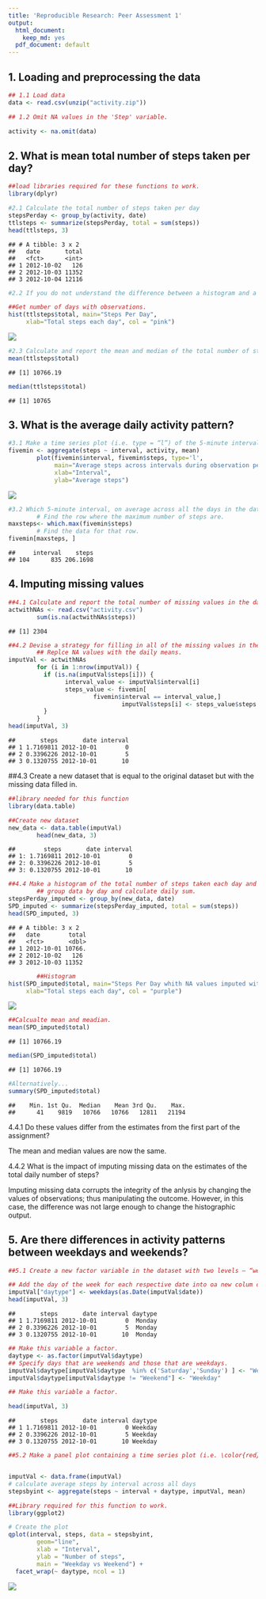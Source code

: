 ```yaml
---
title: 'Reproducible Research: Peer Assessment 1'
output:
  html_document:
    keep_md: yes
  pdf_document: default
---
```



## 1. Loading and preprocessing the data


```r
## 1.1 Load data
data <- read.csv(unzip("activity.zip"))

## 1.2 Omit NA values in the 'Step' variable. 

activity <- na.omit(data)
```
## 2. What is mean total number of steps taken per day?
        

```r
##load libraries required for these functions to work.
library(dplyr)
```

```r
#2.1 Calculate the total number of steps taken per day
stepsPerday <- group_by(activity, date)
ttlsteps <- summarize(stepsPerday, total = sum(steps)) 
head(ttlsteps, 3)
```

```
## # A tibble: 3 x 2
##   date       total
##   <fct>      <int>
## 1 2012-10-02   126
## 2 2012-10-03 11352
## 3 2012-10-04 12116
```
        

```r
#2.2 If you do not understand the difference between a histogram and a barplot, research the difference between them. Make a histogram of the total number of steps taken each day

##Get number of days with observations. 
hist(ttlsteps$total, main="Steps Per Day", 
     xlab="Total steps each day", col = "pink")
```

![](PA1_template_files/figure-html/unnamed-chunk-3-1.png)<!-- -->

```r
#2.3 Calculate and report the mean and median of the total number of steps taken per day
mean(ttlsteps$total)
```

```
## [1] 10766.19
```

```r
median(ttlsteps$total)
```

```
## [1] 10765
```

## 3. What is the average daily activity pattern?

```r
#3.1 Make a time series plot (i.e. type = “l”) of the 5-minute interval (x-axis) and the average number of steps taken, averaged across all days (y-axis)
fivemin <- aggregate(steps ~ interval, activity, mean)
        plot(fivemin$interval, fivemin$steps, type='l', 
             main="Average steps across intervals during observation period", 
             xlab="Interval", 
             ylab="Average steps")
```

![](PA1_template_files/figure-html/unnamed-chunk-4-1.png)<!-- -->

```r
#3.2 Which 5-minute interval, on average across all the days in the dataset, contains the maximum number of steps?
        # Find the row where the maximum number of steps are.
maxsteps<- which.max(fivemin$steps)
        # Find the data for that row. 
fivemin[maxsteps, ]
```

```
##     interval    steps
## 104      835 206.1698
```

## 4. Imputing missing values


```r
##4.1 Calculate and report the total number of missing values in the dataset (i.e. the total number of rows with \color{red}{\verb|NA|}NAs)
actwithNAs <- read.csv("activity.csv")
        sum(is.na(actwithNAs$steps))
```

```
## [1] 2304
```

```r
##4.2 Devise a strategy for filling in all of the missing values in the dataset.
        ## Replce NA values with the daily means. 
imputVal <- actwithNAs
        for (i in 1:nrow(imputVal)) {
          if (is.na(imputVal$steps[i])) {
                interval_value <- imputVal$interval[i]
                steps_value <- fivemin[
                        fivemin$interval == interval_value,]
                                imputVal$steps[i] <- steps_value$steps
          }
        }
head(imputVal, 3)
```

```
##       steps       date interval
## 1 1.7169811 2012-10-01        0
## 2 0.3396226 2012-10-01        5
## 3 0.1320755 2012-10-01       10
```
##4.3 Create a new dataset that is equal to the original dataset but with the missing data filled in. 

```r
##library needed for this function
library(data.table)
```

```r
##Create new dataset
new_data <- data.table(imputVal)
        head(new_data, 3)
```

```
##        steps       date interval
## 1: 1.7169811 2012-10-01        0
## 2: 0.3396226 2012-10-01        5
## 3: 0.1320755 2012-10-01       10
```

```r
##4.4 Make a histogram of the total number of steps taken each day and Calculate and report the mean and median total number of steps taken per day. 
        ## group data by day and calculate daily sum.
stepsPerday_imputed <- group_by(new_data, date)
SPD_imputed <- summarize(stepsPerday_imputed, total = sum(steps))
head(SPD_imputed, 3)
```

```
## # A tibble: 3 x 2
##   date        total
##   <fct>       <dbl>
## 1 2012-10-01 10766.
## 2 2012-10-02   126 
## 3 2012-10-03 11352
```

```r
        ##Histogram
hist(SPD_imputed$total, main="Steps Per Day whith NA values imputed with daily mean values", 
     xlab="Total steps each day", col = "purple")
```

![](PA1_template_files/figure-html/unnamed-chunk-6-1.png)<!-- -->

```r
##Calcualte mean and meadian.
mean(SPD_imputed$total)
```

```
## [1] 10766.19
```

```r
median(SPD_imputed$total)
```

```
## [1] 10766.19
```

```r
#Alternatively...
summary(SPD_imputed$total)
```

```
##    Min. 1st Qu.  Median    Mean 3rd Qu.    Max. 
##      41    9819   10766   10766   12811   21194
```
4.4.1 Do these values differ from the estimates from the first part of the assignment? 

The mean and median values are now the same.

4.4.2 What is the impact of imputing missing data on the estimates of the total daily number of steps?

Imputing missing data corrupts the integrity of the anlysis by changing the values of observations; thus manipulating the outcome. However, in this case, the difference was not large enough to change the histographic output.

## 5. Are there differences in activity patterns between weekdays and weekends?


```r
##5.1 Create a new factor variable in the dataset with two levels – “weekday” and “weekend” indicating whether a given date is a weekday or weekend day.

## Add the day of the week for each respective date into oa new colum called "daytype"
imputVal["daytype"] <- weekdays(as.Date(imputVal$date))
head(imputVal, 3)
```

```
##       steps       date interval daytype
## 1 1.7169811 2012-10-01        0  Monday
## 2 0.3396226 2012-10-01        5  Monday
## 3 0.1320755 2012-10-01       10  Monday
```

```r
## Make this variable a factor. 
daytype <- as.factor(imputVal$daytype)
## Specify days that are weekends and those that are weekdays. 
imputVal$daytype[imputVal$daytype  %in% c('Saturday','Sunday') ] <- "Weekend"
imputVal$daytype[imputVal$daytype != "Weekend"] <- "Weekday" 

## Make this variable a factor. 

head(imputVal, 3)
```

```
##       steps       date interval daytype
## 1 1.7169811 2012-10-01        0 Weekday
## 2 0.3396226 2012-10-01        5 Weekday
## 3 0.1320755 2012-10-01       10 Weekday
```

```r
##5.2 Make a panel plot containing a time series plot (i.e. \color{red}{\verb|type = "l"|}type="l") of the 5-minute interval (x-axis) and the average number of steps taken, averaged across all weekday days or weekend days (y-axis). 


imputVal <- data.frame(imputVal)
# calculate average steps by interval across all days
stepsbyint <- aggregate(steps ~ interval + daytype, imputVal, mean)

##Library required for this function to work.
library(ggplot2)

# Create the plot
qplot(interval, steps, data = stepsbyint, 
        geom="line",
        xlab = "Interval", 
        ylab = "Number of steps", 
        main = "Weekday vs Weekend") +
  facet_wrap(~ daytype, ncol = 1)
```

![](PA1_template_files/figure-html/unnamed-chunk-7-1.png)<!-- -->
